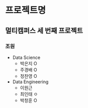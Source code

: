 # 프로젝트명

## 멀티캠퍼스 세 번째 프로젝트

### 조원

- Data Science
  - 박은지 O
  - 주경배 O
  - 정찬영 O
- Data Engineering
  - 이원근
  - 최인태 ㅇ
  - 박창훈 O
